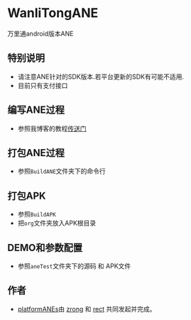 WanliTongANE
============

万里通android版本ANE

## 特别说明
* 请注意ANE针对的SDK版本.若平台更新的SDK有可能不适用. 
* 目前只有支付接口

## 编写ANE过程

* 参照我博客的教程[传送门](http://www.shadowkong.com/archives/1090)

## 打包ANE过程
* 参照`BuildANE`文件夹下的命令行

## 打包APK
* 参照`BuildAPK`
* 把`org`文件夹放入APK根目录

## DEMO和参数配置
* 参照`aneTest`文件夹下的源码 和 APK文件

## 作者

* [platformANEs](https://github.com/platformanes)由 [zrong](http://zengrong.net) 和 [rect](http://www.shadowkong.com/) 共同发起并完成。

